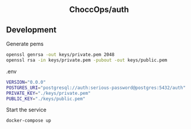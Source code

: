 <h2 align="center">
    ChoccOps/auth
</h2>

## Development

Generate pems

```bash
openssl genrsa -out keys/private.pem 2048
openssl rsa -in keys/private.pem -pubout -out keys/public.pem
```

.env

```bash
VERSION="0.0.0"
POSTGRES_URI="postgresql://auth:serious-password@postgres:5432/auth"
PRIVATE_KEY="./keys/private.pem"
PUBLIC_KEY="./keys/public.pem"
```

Start the service

```
docker-compose up
```
